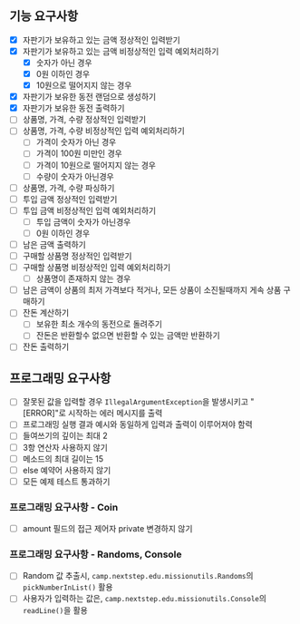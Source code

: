 ## 기능 요구사항

- [x] 자판기가 보유하고 있는 금액 정상적인 입력받기
- [x] 자판기가 보유하고 있는 금액 비정상적인 입력 예외처리하기
    - [x] 숫자가 아닌 경우
    - [x] 0원 이하인 경우
    - [x] 10원으로 떨어지지 않는 경우
- [x] 자판기가 보유한 동전 랜덤으로 생성하기
- [x] 자판기가 보유한 동전 출력하기
- [ ] 상품명, 가격, 수량 정상적인 입력받기
- [ ] 상품명, 가격, 수량 비정상적인 입력 예외처리하기
    - [ ] 가격이 숫자가 아닌 경우
    - [ ] 가격이 100원 미만인 경우
    - [ ] 가격이 10원으로 떨어지지 않는 경우
    - [ ] 수량이 숫자가 아닌경우
- [ ] 상품명, 가격, 수량 파싱하기
- [ ] 투입 금액 정상적인 입력받기
- [ ] 투입 금액 비정상적인 입력 예외처리하기
    - [ ] 투입 금액이 숫자가 아닌경우
    - [ ] 0원 이하인 경우
- [ ] 남은 금액 출력하기
- [ ] 구매할 상품명 정상적인 입력받기
- [ ] 구매할 상품명 비정상적인 입력 예외처리하기
    - [ ] 상품명이 존재하지 않는 경우
- [ ] 남은 금액이 상품의 최저 가격보다 적거나, 모든 상품이 소진될때까지 게속 상품 구매하기
- [ ] 잔돈 계산하기
    - [ ] 보유한 최소 개수의 동전으로 돌려주기
    - [ ] 잔돈은 반환할수 없으면 반환할 수 있는 금액만 반환하기
- [ ] 잔돈 출력하기

## 프로그래밍 요구사항

- [ ] 잘못된 값을 입력할 경우 `IllegalArgumentException`을 발생시키고 "[ERROR]"로 시작하는 에러 메시지를 출력
- [ ] 프로그래밍 실행 결과 예시와 동일하게 입력과 출력이 이루어져야 함력
- [ ] 들여쓰기의 깊이는 최대 2
- [ ] 3항 연산자 사용하지 않기
- [ ] 메소드의 최대 길이는 15
- [ ] else 예약어 사용하지 않기
- [ ] 모든 예제 테스트 통과하기

### 프로그래밍 요구사항 - Coin

- [ ] amount 필드의 접근 제어자 private 변경하지 않기

### 프로그래밍 요구사항 - Randoms, Console

- [ ] Random 값 추출시, `camp.nextstep.edu.missionutils.Randoms`의 `pickNumberInList()` 활용
- [ ] 사용자가 입력하는 값은, `camp.nextstep.edu.missionutils.Console`의 `readLine()`을 활용

